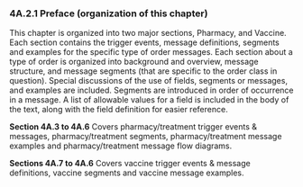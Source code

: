 ### 4A.2.1 Preface (organization of this chapter)

This chapter is organized into two major sections, Pharmacy, and Vaccine. Each section contains the trigger events, message definitions, segments and examples for the specific type of order messages. Each section about a type of order is organized into background and overview, message structure, and message segments (that are specific to the order class in question). Special discussions of the use of fields, segments or messages, and examples are included. Segments are introduced in order of occurrence in a message. A list of allowable values for a field is included in the body of the text, along with the field definition for easier reference.

**Section 4A.3 to 4A.6** Covers pharmacy/treatment trigger events & messages, pharmacy/treatment segments, pharmacy/treatment message examples and pharmacy/treatment message flow diagrams.

**Sections 4A.7 to 4A.6** Covers vaccine trigger events & message definitions, vaccine segments and vaccine message examples.
